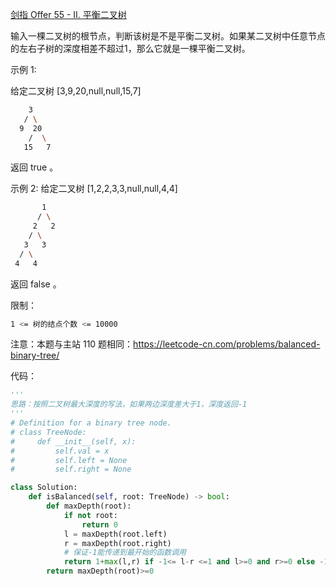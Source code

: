 [剑指 Offer 55 - II. 平衡二叉树](https://leetcode-cn.com/problems/ping-heng-er-cha-shu-lcof/)

输入一棵二叉树的根节点，判断该树是不是平衡二叉树。如果某二叉树中任意节点的左右子树的深度相差不超过1，那么它就是一棵平衡二叉树。


示例 1:

给定二叉树 [3,9,20,null,null,15,7]
```sh
    3
   / \
  9  20
    /  \
   15   7
```
返回 true 。

示例 2:
给定二叉树 [1,2,2,3,3,null,null,4,4]
```sh
       1
      / \
     2   2
    / \
   3   3
  / \
 4   4
```
返回 false 。


限制：
```sh
1 <= 树的结点个数 <= 10000
```
注意：本题与主站 110 题相同：https://leetcode-cn.com/problems/balanced-binary-tree/

代码：
```python
'''
思路：按照二叉树最大深度的写法，如果两边深度差大于1，深度返回-1
'''
# Definition for a binary tree node.
# class TreeNode:
#     def __init__(self, x):
#         self.val = x
#         self.left = None
#         self.right = None

class Solution:
    def isBalanced(self, root: TreeNode) -> bool:
        def maxDepth(root):
            if not root:
                return 0
            l = maxDepth(root.left)
            r = maxDepth(root.right)
            # 保证-1能传递到最开始的函数调用
            return 1+max(l,r) if -1<= l-r <=1 and l>=0 and r>=0 else -1
        return maxDepth(root)>=0
```
